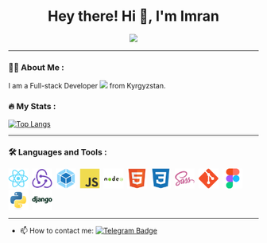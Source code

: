 <div id="header" align="center">
  <h1>
    Hey there! Hi
    <g-emoji class="g-emoji" alias="wave" fallback-src="https://github.githubassets.com/images/icons/emoji/unicode/1f44b.png">👋</g-emoji>,
    I'm Imran
  </h1>
  <img src="https://media.giphy.com/media/TilmLMmWrRYYHjLfub/giphy.gif)https://media.giphy.com/media/TilmLMmWrRYYHjLfub/giphy.gif" width="400"/>
</div>

---

### :man_technologist: About Me :
I am a Full-stack Developer <img src="https://media.giphy.com/media/WUlplcMpOCEmTGBtBW/giphy.gif" width="30"> from Kyrgyzstan.


### :fire: My Stats :

[![Top Langs](https://github-readme-stats.vercel.app/api/top-langs/?username=Imranqsl212&layout=compact&theme=vision-friendly-dark)](https://github.com/anuraghazra/github-readme-stats)

---

### :hammer_and_wrench: Languages and Tools :
<div>
  <img src="https://github.com/devicons/devicon/blob/master/icons/react/react-original.svg" title="React" alt="React" width="40" height="40"/>&nbsp;
  <img src="https://github.com/devicons/devicon/blob/master/icons/redux/redux-original.svg" title="Redux" alt="Redux " width="40" height="40"/>&nbsp;
  <img src="https://github.com/devicons/devicon/blob/master/icons/webpack/webpack-original.svg" title="Redux" alt="Redux " width="40" height="40"/>&nbsp;
  <img src="https://github.com/devicons/devicon/blob/master/icons/javascript/javascript-original.svg" title="JavaScript" alt="JavaScript" width="40" height="40"/>&nbsp;
  <img src="https://github.com/devicons/devicon/blob/master/icons/nodejs/nodejs-original-wordmark.svg" title="NodeJS" alt="NodeJS" width="40" height="40"/>&nbsp;
  <img src="https://github.com/devicons/devicon/blob/master/icons/html5/html5-original.svg" title="HTML5" alt="HTML" width="40" height="40"/>&nbsp;
  <img src="https://github.com/devicons/devicon/blob/master/icons/css3/css3-plain.svg"  title="CSS3" alt="CSS" width="40" height="40"/>&nbsp;
  <img src="https://github.com/devicons/devicon/blob/master/icons/sass/sass-original.svg"  title="SASS" alt="SASS" width="40" height="40"/>&nbsp;
  <img src="https://github.com/devicons/devicon/blob/master/icons/git/git-original.svg" title="Git" alt="Git" width="40" height="40"/>&nbsp;
  <img src="https://github.com/devicons/devicon/blob/master/icons/figma/figma-original.svg" title="Figma" alt="Figma" width="40" height="40"/>&nbsp;
  <img src="https://github.com/devicons/devicon/blob/master/icons/python/python-original.svg" title="Figma" alt="Figma" width="40" height="40"/>&nbsp;
  <img src="https://github.com/devicons/devicon/blob/master/icons/django/django-plain-wordmark.svg" title="Figma" alt="Figma" width="40" height="40"/>&nbsp;
  
</div>

---
- :mailbox: How to contact me: [![Telegram Badge](https://img.shields.io/badge/-Imranqsl212-blue?style=flat&logo=telegram&logoColor=white)](https://t.me/imran_definitely)
